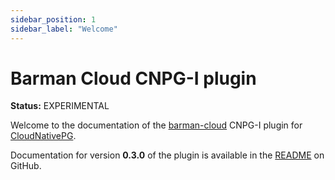 ```yaml
---
sidebar_position: 1
sidebar_label: "Welcome"
---
```


# Barman Cloud CNPG-I plugin

**Status:** EXPERIMENTAL

Welcome to the documentation of the [barman-cloud](https://pgbarman.org/) CNPG-I
plugin for [CloudNativePG](https://cloudnative-pg.io/).

Documentation for version **0.3.0** of the plugin is available in the
[README](https://github.com/edkadigital/plugin-barman-cloud/blob/v0.3.0/README.md)
on GitHub.
